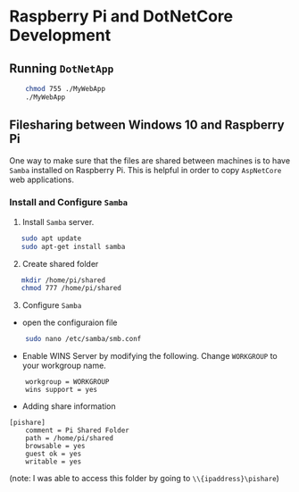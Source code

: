 # Raspberry Pi and DotNetCore Development

## Running `DotNetApp`

```bash
    chmod 755 ./MyWebApp
    ./MyWebApp
```

## Filesharing between Windows 10 and Raspberry  Pi
One way to make sure that the files are shared between machines is to have `Samba` installed on Raspberry Pi.
This is helpful in order to copy `AspNetCore` web applications. 

### Install and Configure `Samba`

1. Install `Samba` server.

```bash
   sudo apt update
   sudo apt-get install samba
```

2. Create shared folder

```bash
   mkdir /home/pi/shared
   chmod 777 /home/pi/shared
```

3. Configure `Samba`

- open the configuraion file

```bash
    sudo nano /etc/samba/smb.conf
```

- Enable WINS Server by modifying the following. Change `WORKGROUP` to your workgroup name.

```text
    workgroup = WORKGROUP 
    wins support = yes
```

- Adding share information

```text
[pishare]
 	comment = Pi Shared Folder
 	path = /home/pi/shared
	browsable = yes
	guest ok = yes
	writable = yes
```

(note: I was able to access this folder by going to `\\{ipaddress}\pishare`)